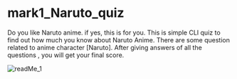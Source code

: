 # mark1_Naruto_quiz 
Do you like Naruto anime. if yes, this is for you.
This is simple CLI quiz to find out how much you know about Naruto Anime.
There are some question related to anime character [Naruto].
After giving answers of all the questions , you will get your final score.





![readMe_1](https://user-images.githubusercontent.com/109036438/210754973-792904e9-a695-4bd3-acaf-e3692340332b.jpg)
